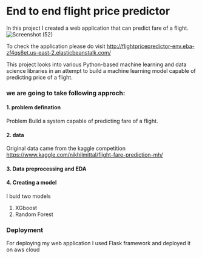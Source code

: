 # End to end flight price predictor

In this project I created a web application that can predict fare of a flight. 
![Screenshot (52)](https://user-images.githubusercontent.com/54037847/103127160-b1729200-46b6-11eb-85b5-5e3ffcf179cb.png)


To check the application please do visit http://flightpricepredictor-env.eba-zf4qs6et.us-east-2.elasticbeanstalk.com/

This project looks into various Python-based machine learning and data science libraries in an attempt to build a machine learning model capable of predicting price of a flight.

### we are going to take following approch:

#### 1. problem defination 
Problem Build a system capable of predicting fare of a flight.

#### 2. data 
Original data came from the kaggle competition https://www.kaggle.com/nikhilmittal/flight-fare-prediction-mh/

#### 3. Data preprocessing and EDA

#### 4. Creating a model
I buid two models 
1. XGboost
2. Random Forest

### Deployment
For deploying my web application I used Flask framework and deployed it on aws cloud
